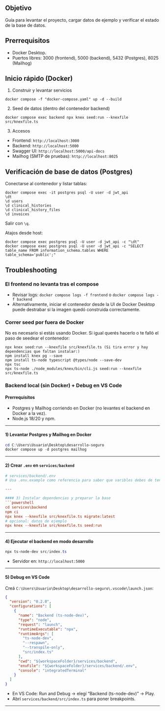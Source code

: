 ## Objetivo
Guía para levantar el proyecto, cargar datos de ejemplo y verificar el estado de la base de datos.

## Prerrequisitos
- Docker Desktop.
- Puertos libres: 3000 (frontend), 5000 (backend), 5432 (Postgres), 8025 (Mailhog)

## Inicio rápido (Docker)
1) Construir y levantar servicios
```
docker compose -f "docker-compose.yaml" up -d --build
```

2) Seed de datos (dentro del contenedor backend)
```
docker compose exec backend npx knex seed:run --knexfile src/knexfile.ts
```

3) Accesos
- Frontend: `http://localhost:3000`
- Backend: `http://localhost:5000`
- Swagger UI: `http://localhost:5000/api-docs`
- Mailhog (SMTP de pruebas): `http://localhost:8025`

## Verificación de base de datos (Postgres)
Conectarse al contenedor y listar tablas:
```
docker compose exec -it postgres psql -U user -d jwt_api
\dt
\d users
\d clinical_histories
\d clinical_history_files
\d invoices
```
Salir con `\q`.

Atajos desde host:
```
docker compose exec postgres psql -U user -d jwt_api -c "\dt"
docker compose exec postgres psql -U user -d jwt_api -c "SELECT table_name FROM information_schema.tables WHERE table_schema='public';"
```

## Troubleshooting
### El frontend no levanta tras el compose
- Revisar logs: `docker compose logs -f frontend` o `docker compose logs -f backend`
- Alternativamente, iniciar el contenedor desde la UI de Docker Desktop puede destrabar si la imagen quedó construida correctamente.

### Correr seed por fuera de Docker
No es necesario si estás usando Docker. Si igual querés hacerlo o te falló el paso de seedear el contenedor:
```
npx knex seed:run --knexfile src/knexfile.ts (Si tira error y hay dependencias que faltan instalar:)
npm install knex pg --save
npm install ts-node typescript @types/node --save-dev
npx tsc
npx ts-node ./node_modules/knex/bin/cli.js seed:run --knexfile src/knexfile.ts
```

### Backend local (sin Docker) + Debug en VS Code

#### Prerrequisitos
- Postgres y Mailhog corriendo en Docker (no levantes el backend en Docker a la vez).
- Node.js 18/20 y npm.

---

#### 1) Levantar Postgres y Mailhog en Docker
```powershell
cd C:\Users\Usuario\Desktop\desarrollo-seguro
docker compose up -d postgres mailhog
```

---

#### 2) Crear `.env` en `services/backend`
```ini
# services/backend/.env
# Usa .env.example como referencia para saber que varibles debes de tener configuradas como variables de entorno. 

---

#### 3) Instalar dependencias y preparar la base
```powershell
cd services\backend
npm ci
npx knex --knexfile src/knexfile.ts migrate:latest
# opcional: datos de ejemplo
npx knex --knexfile src/knexfile.ts seed:run
```

---

#### 4) Ejecutar el backend en modo desarrollo
```powershell
npx ts-node-dev src/index.ts
```
- Servidor en: `http://localhost:5000`

---

#### 5) Debug en VS Code
Creá `C:\Users\Usuario\Desktop\desarrollo-seguro\.vscode\launch.json`:
```json
{
  "version": "0.2.0",
  "configurations": [
    {
      "name": "Backend (ts-node-dev)",
      "type": "node",
      "request": "launch",
      "runtimeExecutable": "npx",
      "runtimeArgs": [
        "ts-node-dev",
        "--respawn",
        "--transpile-only",
        "src/index.ts"
      ],
      "cwd": "${workspaceFolder}/services/backend",
      "envFile": "${workspaceFolder}/services/backend/.env",
      "console": "integratedTerminal"
    }
  ]
}
```
- En VS Code: Run and Debug → elegí “Backend (ts-node-dev)” → Play.
- Abrí `services/backend/src/index.ts` para poner breakpoints.

---
